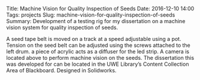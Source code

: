 Title: Machine Vision for Quality Inspection of Seeds
Date: 2016-12-10 14:00
Tags: projects
Slug: machine-vision-for-quality-inspection-of-seeds
Summary: Development of a testing rig for my dissertation on a machine vision system for quality inspection of seeds.

A seed tape belt is moved on a track at a speed adjustable using a pot. Tension on the seed belt can be adjusted using the screws attached to the left drum. a piece of acrylic acts as a diffuser for the led strip. A camera is located above to perform machine vision on the seeds. The dissertation this was developed for can be located in the UWE Library’s Content Collection Area of Blackboard.
Designed in Solidworks.
